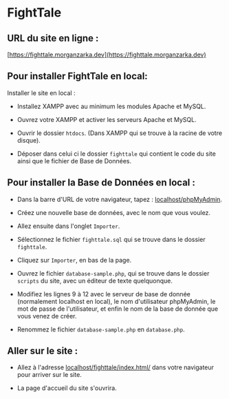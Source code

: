 #  FightTale

## URL du site en ligne :
[https://fighttale.morganzarka.dev](https://fighttale.morganzarka.dev)

## Pour installer FightTale en local:

Installer le site en local :

- Installez XAMPP avec au minimum les modules Apache et MySQL.

- Ouvrez votre XAMPP et activer les serveurs Apache et MySQL.

- Ouvrir le dossier `htdocs`. (Dans XAMPP qui se trouve à la racine de votre disque).

- Déposer dans celui ci le dossier `fighttale` qui contient le code du site ainsi que le fichier de Base de Données.


## Pour installer la Base de Données en local :

- Dans la barre d'URL de votre navigateur, tapez : [localhost/phpMyAdmin](localhost/phpMyAdmin).

- Créez une nouvelle base de données, avec le nom que vous voulez.

- Allez ensuite dans l'onglet `Importer`.

- Sélectionnez le fichier `fighttale.sql` qui se trouve dans le dossier `fighttale`.

- Cliquez sur `Importer`, en bas de la page.

- Ouvrez le fichier `database-sample.php`, qui se trouve dans le dossier `scripts` du site, avec un éditeur de texte quelquonque.

- Modifiez les lignes 9 à 12 avec le serveur de base de donnée (normalement localhost en local), le nom d'utilisateur phpMyAdmin, le mot de passe de l'utilisateur, et enfin le nom de la base de donnée que vous venez de créer.

- Renommez le fichier `database-sample.php` en `database.php`.


## Aller sur le site :

- Allez à l'adresse [localhost/fighttale/index.html/](localhost/fighttale/index.html/) dans votre navigateur pour arriver sur le site.

- La page d'accueil du site s'ouvrira.
